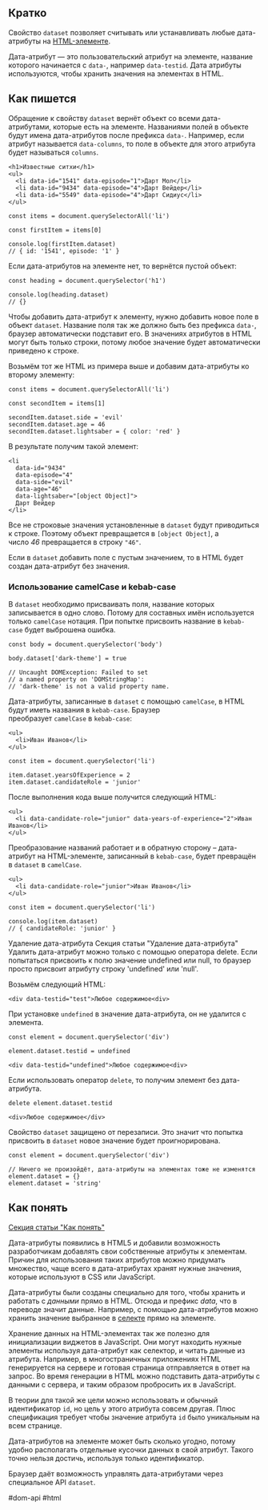 ## Кратко

Свойство `dataset` позволяет считывать или устанавливать любые дата-атрибуты на [HTML-элементе](https://doka.guide/js/element/).

Дата-атрибут — это пользовательский атрибут на элементе, название которого начинается с `data-`, например `data-testid`. Дата атрибуты используются, чтобы хранить значения на элементах в HTML.

## Как пишется

Обращение к свойству `dataset` вернёт объект со всеми дата-атрибутами, которые есть на элементе. Названиями полей в объекте будут имена дата-атрибутов после префикса `data-`. Например, если атрибут называется `data-columns`, то поле в объекте для этого атрибута будет называться `columns`.

```
<h1>Известные ситхи</h1>
<ul>
  <li data-id="1541" data-episode="1">Дарт Мол</li>
  <li data-id="9434" data-episode="4">Дарт Вейдер</li>
  <li data-id="5549" data-episode="4">Дарт Сидиус</li>
</ul>
```

```
const items = document.querySelectorAll('li')

const firstItem = items[0]

console.log(firstItem.dataset)
// { id: '1541', episode: '1' }
```

Если дата-атрибутов на элементе нет, то вернётся пустой объект:
```
const heading = document.querySelector('h1')

console.log(heading.dataset)
// {}
```

Чтобы добавить дата-атрибут к элементу, нужно добавить новое поле в объект `dataset`. Название поля так же должно быть без префикса `data-`, браузер автоматически подставит его. В значениях атрибутов в HTML могут быть только строки, потому любое значение будет автоматически приведено к строке.

Возьмём тот же HTML из примера выше и добавим дата-атрибуты ко второму элементу:
```
const items = document.querySelectorAll('li')

const secondItem = items[1]

secondItem.dataset.side = 'evil'
secondItem.dataset.age = 46
secondItem.dataset.lightsaber = { color: 'red' }
```

В результате получим такой элемент:
```
<li
  data-id="9434"
  data-episode="4"
  data-side="evil"
  data-age="46"
  data-lightsaber="[object Object]">
  Дарт Вейдер
</li>
```

Все не строковые значения установленные в `dataset` будут приводиться к строке. Поэтому объект превращается в `[object Object]`, а число _46_ превращается в строку `"46"`.

Если в `dataset` добавить поле с пустым значением, то в HTML будет создан дата-атрибут без значения.

### Использование camelCase и kebab-case

В `dataset` необходимо присваивать поля, название которых записывается в одно слово. Потому для составных имён используется только `camelCase` нотация. При попытке присвоить название в `kebab-case` будет выброшена ошибка.

```
const body = document.querySelector('body')

body.dataset['dark-theme'] = true

// Uncaught DOMException: Failed to set
// a named property on 'DOMStringMap':
// 'dark-theme' is not a valid property name.
```

Дата-атрибуты, записанные в `dataset` с помощью `camelCase`, в HTML будут иметь названия в `kebab-case`. Браузер преобразует `camelCase` в `kebab-case`:
```
<ul>
  <li>Иван Иванов</li>
</ul>
```

```
const item = document.querySelector('li')

item.dataset.yearsOfExperience = 2
item.dataset.candidateRole = 'junior'
```

После выполнения кода выше получится следующий HTML:
```
<ul>
  <li data-candidate-role="junior" data-years-of-experience="2">Иван Иванов</li>
</ul>
```

Преобразование названий работает и в обратную сторону – дата-атрибут на HTML-элементе, записанный в `kebab-case`, будет превращён в `dataset` в `camelCase`.
```
<ul>
  <li data-candidate-role="junior">Иван Иванов</li>
</ul>
```

```
const item = document.querySelector('li')

console.log(item.dataset)
// { candidateRole: 'junior' }
```

Удаление дата-атрибута
Секция статьи "Удаление дата-атрибута"
Удалить дата-атрибут можно только с помощью оператора delete. Если попытаться присвоить к полю значение undefined или null, то браузер просто присвоит атрибуту строку 'undefined' или 'null'.

Возьмём следующий HTML:

```
<div data-testid="test">Любое содержимое<div>
```

При установке `undefined` в значение дата-атрибута, он не удалится с элемента.
```
const element = document.querySelector('div')

element.dataset.testid = undefined
```

```
<div data-testid="undefined">Любое содержимое<div>
```

Если использовать оператор `delete`, то получим элемент без дата-атрибута.
```
delete element.dataset.testid
```

```
<div>Любое содержимое</div>
```

Свойство `dataset` защищено от перезаписи. Это значит что попытка присвоить в `dataset` новое значение будет проигнорирована.
```
const element = document.querySelector('div')

// Ничего не произойдёт, дата-атрибуты на элементах тоже не изменятся
element.dataset = {}
element.dataset = 'string'
```

## Как понять

[Секция статьи "Как понять"](https://doka.guide/js/element-dataset/#kak-ponyat)

Дата-атрибуты появились в HTML5 и добавили возможность разработчикам добавлять свои собственные атрибуты к элементам. Причин для использования таких атрибутов можно придумать множество, чаще всего в дата-атрибутах хранят нужные значения, которые используют в CSS или JavaScript.

Дата-атрибуты были созданы специально для того, чтобы хранить и работать с _данными_ прямо в HTML. Отсюда и префикс _data_, что в переводе значит данные. Например, с помощью дата-атрибутов можно хранить значение выбранное в [селекте](https://doka.guide/html/select/) прямо на элементе.

Хранение данных на HTML-элементах так же полезно для инициализации виджетов в JavaScript. Они могут находить нужные элементы используя дата-атрибут как селектор, и читать данные из атрибута. Например, в многостраничных приложениях HTML генерируется на сервере и готовая страница отправляется в ответ на запрос. Во время генерации в HTML можно подставить дата-атрибуты с данными с сервера, и таким образом пробросить их в JavaScript.

В теории для такой же цели можно использовать и обычный идентификатор `id`, но цель у этого атрибута совсем другая. Плюс спецификация требует чтобы значение атрибута `id` было уникальным на всем странице.

Дата-атрибутов на элементе может быть сколько угодно, потому удобно располагать отдельные кусочки данных в свой атрибут. Такого точно нельзя достичь, используя только идентификатор.

Браузер даёт возможность управлять дата-атрибутами через специальное API `dataset`.

#dom-api
#html